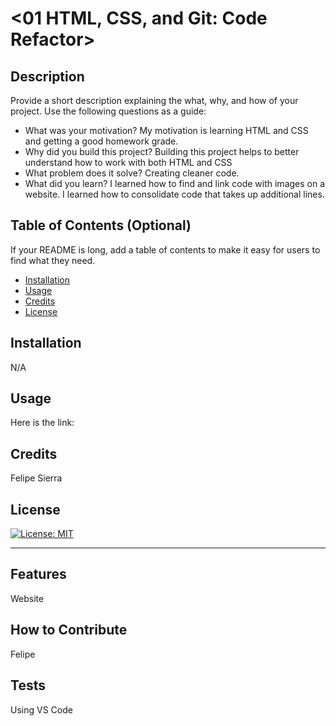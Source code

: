 # <01 HTML, CSS, and Git: Code Refactor>

## Description

Provide a short description explaining the what, why, and how of your project. Use the following questions as a guide:

- What was your motivation? My motivation is learning HTML and CSS and getting a good homework grade.
- Why did you build this project? Building this project helps to better understand how to work with both HTML and CSS
- What problem does it solve? Creating cleaner code.
- What did you learn? I learned how to find and link code with images on a website. I learned how to consolidate code that takes up additional lines.

## Table of Contents (Optional)

If your README is long, add a table of contents to make it easy for users to find what they need.

- [Installation](#installation)
- [Usage](#usage)
- [Credits](#credits)
- [License](#license)

## Installation

N/A

## Usage

Here is the link: 

## Credits

Felipe Sierra

## License

[![License: MIT](https://img.shields.io/badge/License-MIT-yellow.svg)](https://opensource.org/licenses/MIT)

---



## Features

Website

## How to Contribute

Felipe

## Tests

Using VS Code